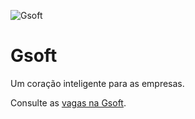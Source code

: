 ![Gsoft](https://media.discordapp.net/attachments/1069033119145009182/1380667487544279071/GsoftGithubBanner.png?ex=6844b64c&amp;is=684364cc&amp;hm=c901ad8ad8a1ed516079e524affa7fa8e3ed8551047f6e327e9274798dc28b4d&amp;=&amp;format=webp&amp;quality=lossless&amp;width=1586&amp;height=448)

<h1>Gsoft</h1>
<p>Um coração inteligente para as empresas.</p>

Consulte as [vagas na Gsoft](https://gsoft.com.br/carreiras).
